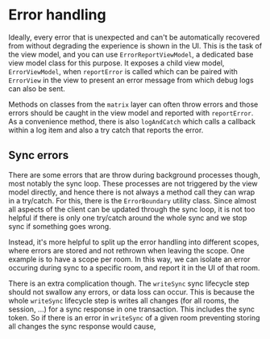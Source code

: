 # Error handling

Ideally, every error that is unexpected and can't be automatically recovered from without degrading the experience is shown in the UI. This is the task of the view model, and you can use `ErrorReportViewModel`, a dedicated base view model class for this purpose. It exposes a child view model, `ErrorViewModel`, when `reportError` is called which can be paired with `ErrorView` in the view to present an error message from which debug logs can also be sent.

Methods on classes from the `matrix` layer can often throw errors and those errors should be caught in the view model and reported with `reportError`. As a convenience method, there is also `logAndCatch` which calls a callback within a log item and also a try catch that reports the error.

## Sync errors

There are some errors that are throw during background processes though, most notably the sync loop. These processes are not triggered by the view model directly, and hence there is not always a method call they can wrap in a try/catch. For this, there is the `ErrorBoundary` utility class. Since almost all aspects of the client can be updated through the sync loop, it is not too helpful if there is only one try/catch around the whole sync and we stop sync if something goes wrong.

Instead, it's more helpful to split up the error handling into different scopes, where errors are stored and not rethrown when leaving the scope. One example is to have a scope per room. In this way, we can isolate an error occuring during sync to a specific room, and report it in the UI of that room.

There is an extra complication though. The `writeSync` sync lifecycle step should not swallow any errors, or data loss can occur. This is because the whole `writeSync` lifecycle step is writes all changes (for all rooms, the session, ...) for a sync response in one transaction. This includes the sync token. So if there is an error in `writeSync` of a given room preventing storing all changes the sync response would cause,